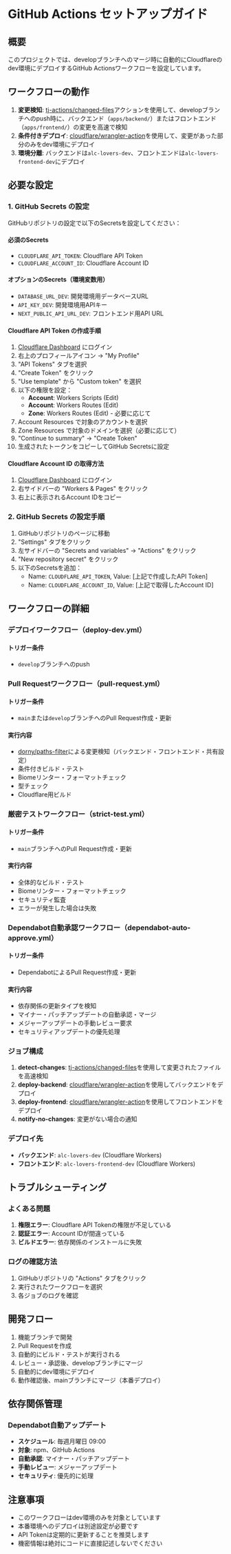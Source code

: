 # GitHub Actions セットアップガイド

## 概要

このプロジェクトでは、developブランチへのマージ時に自動的にCloudflareのdev環境にデプロイするGitHub Actionsワークフローを設定しています。

## ワークフローの動作

1. **変更検知**: [tj-actions/changed-files](https://github.com/marketplace/actions/changed-files)アクションを使用して、developブランチへのpush時に、バックエンド（`apps/backend/`）またはフロントエンド（`apps/frontend/`）の変更を高速で検知
2. **条件付きデプロイ**: [cloudflare/wrangler-action](https://github.com/cloudflare/wrangler-action)を使用して、変更があった部分のみをdev環境にデプロイ
3. **環境分離**: バックエンドは`alc-lovers-dev`、フロントエンドは`alc-lovers-frontend-dev`にデプロイ

## 必要な設定

### 1. GitHub Secrets の設定

GitHubリポジトリの設定で以下のSecretsを設定してください：

#### 必須のSecrets

- `CLOUDFLARE_API_TOKEN`: Cloudflare API Token
- `CLOUDFLARE_ACCOUNT_ID`: Cloudflare Account ID

#### オプションのSecrets（環境変数用）

- `DATABASE_URL_DEV`: 開発環境用データベースURL
- `API_KEY_DEV`: 開発環境用APIキー
- `NEXT_PUBLIC_API_URL_DEV`: フロントエンド用API URL

#### Cloudflare API Token の作成手順

1. [Cloudflare Dashboard](https://dash.cloudflare.com/) にログイン
2. 右上のプロフィールアイコン → "My Profile"
3. "API Tokens" タブを選択
4. "Create Token" をクリック
5. "Use template" から "Custom token" を選択
6. 以下の権限を設定：
   - **Account**: Workers Scripts (Edit)
   - **Account**: Workers Routes (Edit)
   - **Zone**: Workers Routes (Edit) - 必要に応じて
7. Account Resources で対象のアカウントを選択
8. Zone Resources で対象のドメインを選択（必要に応じて）
9. "Continue to summary" → "Create Token"
10. 生成されたトークンをコピーしてGitHub Secretsに設定

#### Cloudflare Account ID の取得方法

1. [Cloudflare Dashboard](https://dash.cloudflare.com/) にログイン
2. 右サイドバーの "Workers & Pages" をクリック
3. 右上に表示されるAccount IDをコピー

### 2. GitHub Secrets の設定手順

1. GitHubリポジトリのページに移動
2. "Settings" タブをクリック
3. 左サイドバーの "Secrets and variables" → "Actions" をクリック
4. "New repository secret" をクリック
5. 以下のSecretsを追加：
   - Name: `CLOUDFLARE_API_TOKEN`, Value: [上記で作成したAPI Token]
   - Name: `CLOUDFLARE_ACCOUNT_ID`, Value: [上記で取得したAccount ID]

## ワークフローの詳細

### デプロイワークフロー（deploy-dev.yml）

#### トリガー条件

- `develop`ブランチへのpush

### Pull Requestワークフロー（pull-request.yml）

#### トリガー条件

- `main`または`develop`ブランチへのPull Request作成・更新

#### 実行内容

- [dorny/paths-filter](https://github.com/dorny/paths-filter)による変更検知（バックエンド・フロントエンド・共有設定）
- 条件付きビルド・テスト
- Biomeリンター・フォーマットチェック
- 型チェック
- Cloudflare用ビルド

### 厳密テストワークフロー（strict-test.yml）

#### トリガー条件

- `main`ブランチへのPull Request作成・更新

#### 実行内容

- 全体的なビルド・テスト
- Biomeリンター・フォーマットチェック
- セキュリティ監査
- エラーが発生した場合は失敗

### Dependabot自動承認ワークフロー（dependabot-auto-approve.yml）

#### トリガー条件

- DependabotによるPull Request作成・更新

#### 実行内容

- 依存関係の更新タイプを検知
- マイナー・パッチアップデートの自動承認・マージ
- メジャーアップデートの手動レビュー要求
- セキュリティアップデートの優先処理

### ジョブ構成

1. **detect-changes**: [tj-actions/changed-files](https://github.com/marketplace/actions/changed-files)を使用して変更されたファイルを高速検知
2. **deploy-backend**: [cloudflare/wrangler-action](https://github.com/cloudflare/wrangler-action)を使用してバックエンドをデプロイ
3. **deploy-frontend**: [cloudflare/wrangler-action](https://github.com/cloudflare/wrangler-action)を使用してフロントエンドをデプロイ
4. **notify-no-changes**: 変更がない場合の通知

### デプロイ先

- **バックエンド**: `alc-lovers-dev` (Cloudflare Workers)
- **フロントエンド**: `alc-lovers-frontend-dev` (Cloudflare Workers)

## トラブルシューティング

### よくある問題

1. **権限エラー**: Cloudflare API Tokenの権限が不足している
2. **認証エラー**: Account IDが間違っている
3. **ビルドエラー**: 依存関係のインストールに失敗

### ログの確認方法

1. GitHubリポジトリの "Actions" タブをクリック
2. 実行されたワークフローを選択
3. 各ジョブのログを確認

## 開発フロー

1. 機能ブランチで開発
2. Pull Requestを作成
3. 自動的にビルド・テストが実行される
4. レビュー・承認後、developブランチにマージ
5. 自動的にdev環境にデプロイ
6. 動作確認後、mainブランチにマージ（本番デプロイ）

## 依存関係管理

### Dependabot自動アップデート

- **スケジュール**: 毎週月曜日 09:00
- **対象**: npm、GitHub Actions
- **自動承認**: マイナー・パッチアップデート
- **手動レビュー**: メジャーアップデート
- **セキュリティ**: 優先的に処理

## 注意事項

- このワークフローはdev環境のみを対象としています
- 本番環境へのデプロイは別途設定が必要です
- API Tokenは定期的に更新することを推奨します
- 機密情報は絶対にコードに直接記述しないでください
